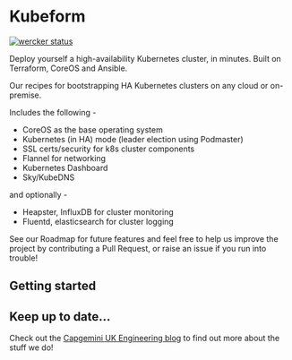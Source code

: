 Kubeform
========
[![wercker
status](https://app.wercker.com/status/d51be2fb5ae796055969b74d7924a059/s/master
"wercker
status")](https://app.wercker.com/project/bykey/d51be2fb5ae796055969b74d7924a059)

Deploy yourself a high-availability Kubernetes cluster, in minutes.
Built on Terraform, CoreOS and Ansible.

Our recipes for bootstrapping HA Kubernetes clusters on any cloud or on-premise.

Includes the following -

* CoreOS as the base operating system
* Kubernetes (in HA) mode (leader election using Podmaster)
* SSL certs/security for k8s cluster components
* Flannel for networking
* Kubernetes Dashboard
* Sky/KubeDNS

and optionally -

* Heapster, InfluxDB for cluster monitoring
* Fluentd, elasticsearch for cluster logging

See our Roadmap for future features and feel free to help us improve the project
by contributing a Pull Request, or raise an issue if you run into trouble!

## Getting started

## Keep up to date...

Check out the [Capgemini UK Engineering blog](http://capgemini.github.io/) to find out more about the stuff we do!
